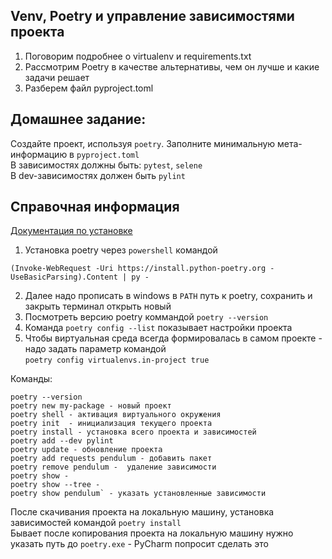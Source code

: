 ## Venv, Poetry и управление зависимостями проекта

1. Поговорим подробнее о virtualenv и requirements.txt
2. Рассмотрим Poetry в качестве альтернативы, чем он лучше и какие задачи решает
3. Разберем файл pyproject.toml

## Домашнее задание:

Создайте проект, используя `poetry`. Заполните минимальную мета-информацию в `pyproject.toml`  
В зависимостях должны быть: `pytest`, `selene`  
В dev-зависимостях должен быть `pylint`

## Справочная информация

[Документация по установке](https://python-poetry.org/docs/#installing-with-the-official-installer)

1. Установка poetry через `powershell` командой

```commandline
(Invoke-WebRequest -Uri https://install.python-poetry.org -UseBasicParsing).Content | py -
```

2. Далее надо прописать в windows в `PATH` путь к poetry, сохранить и закрыть терминал открыть новый
3. Посмотреть версию poetry коммандой `poetry --version`
4. Команда `poetry config --list` показывает настройки проекта
5. Чтобы виртуальная среда всегда формировалась в самом проекте - надо задать параметр командой  
   `poetry config virtualenvs.in-project true`

Команды:

```
poetry --version  
poetry new my-package - новый проект  
poetry shell - активация виртуального окружения  
poetry init  - инициализация текущего проекта  
poetry install - установка всего проекта и зависимостей
poetry add --dev pylint
poetry update - обновление проекта
poetry add requests pendulum - добавить пакет
poetry remove pendulum -  удаление зависимости
poetry show - 
poetry show --tree - 
poetry show pendulum` - указать установленные зависимости
```



После скачивания проекта на локальную машину, установка зависимостей командой `poetry install`  
Бывает после копирования проекта на локальную машину нужно указать путь до `poetry.exe` - PyCharm попросит сделать это  
   